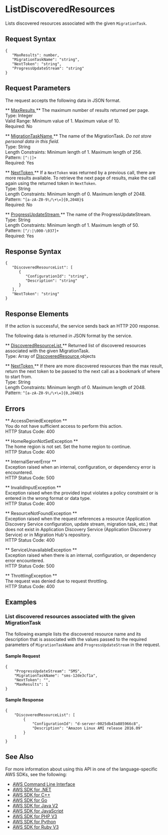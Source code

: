 # ListDiscoveredResources<a name="API_ListDiscoveredResources"></a>

Lists discovered resources associated with the given `MigrationTask`\.

## Request Syntax<a name="API_ListDiscoveredResources_RequestSyntax"></a>

```
{
   "MaxResults": number,
   "MigrationTaskName": "string",
   "NextToken": "string",
   "ProgressUpdateStream": "string"
}
```

## Request Parameters<a name="API_ListDiscoveredResources_RequestParameters"></a>

The request accepts the following data in JSON format\.

 ** [ MaxResults ](#API_ListDiscoveredResources_RequestSyntax) **   <a name="migrationhub-ListDiscoveredResources-request-MaxResults"></a>
The maximum number of results returned per page\.  
Type: Integer  
Valid Range: Minimum value of 1\. Maximum value of 10\.  
Required: No

 ** [ MigrationTaskName ](#API_ListDiscoveredResources_RequestSyntax) **   <a name="migrationhub-ListDiscoveredResources-request-MigrationTaskName"></a>
The name of the MigrationTask\. *Do not store personal data in this field\.*   
Type: String  
Length Constraints: Minimum length of 1\. Maximum length of 256\.  
Pattern: `[^:|]+`   
Required: Yes

 ** [ NextToken ](#API_ListDiscoveredResources_RequestSyntax) **   <a name="migrationhub-ListDiscoveredResources-request-NextToken"></a>
If a `NextToken` was returned by a previous call, there are more results available\. To retrieve the next page of results, make the call again using the returned token in `NextToken`\.  
Type: String  
Length Constraints: Minimum length of 0\. Maximum length of 2048\.  
Pattern: `^[a-zA-Z0-9\/\+\=]{0,2048}$`   
Required: No

 ** [ ProgressUpdateStream ](#API_ListDiscoveredResources_RequestSyntax) **   <a name="migrationhub-ListDiscoveredResources-request-ProgressUpdateStream"></a>
The name of the ProgressUpdateStream\.  
Type: String  
Length Constraints: Minimum length of 1\. Maximum length of 50\.  
Pattern: `[^/:|\000-\037]+`   
Required: Yes

## Response Syntax<a name="API_ListDiscoveredResources_ResponseSyntax"></a>

```
{
   "DiscoveredResourceList": [ 
      { 
         "ConfigurationId": "string",
         "Description": "string"
      }
   ],
   "NextToken": "string"
}
```

## Response Elements<a name="API_ListDiscoveredResources_ResponseElements"></a>

If the action is successful, the service sends back an HTTP 200 response\.

The following data is returned in JSON format by the service\.

 ** [ DiscoveredResourceList ](#API_ListDiscoveredResources_ResponseSyntax) **   <a name="migrationhub-ListDiscoveredResources-response-DiscoveredResourceList"></a>
Returned list of discovered resources associated with the given MigrationTask\.  
Type: Array of [ DiscoveredResource ](API_DiscoveredResource.md) objects

 ** [ NextToken ](#API_ListDiscoveredResources_ResponseSyntax) **   <a name="migrationhub-ListDiscoveredResources-response-NextToken"></a>
If there are more discovered resources than the max result, return the next token to be passed to the next call as a bookmark of where to start from\.  
Type: String  
Length Constraints: Minimum length of 0\. Maximum length of 2048\.  
Pattern: `^[a-zA-Z0-9\/\+\=]{0,2048}$` 

## Errors<a name="API_ListDiscoveredResources_Errors"></a>

 ** AccessDeniedException **   
You do not have sufficient access to perform this action\.  
HTTP Status Code: 400

 ** HomeRegionNotSetException **   
The home region is not set\. Set the home region to continue\.  
HTTP Status Code: 400

 ** InternalServerError **   
Exception raised when an internal, configuration, or dependency error is encountered\.  
HTTP Status Code: 500

 ** InvalidInputException **   
Exception raised when the provided input violates a policy constraint or is entered in the wrong format or data type\.  
HTTP Status Code: 400

 ** ResourceNotFoundException **   
Exception raised when the request references a resource \(Application Discovery Service configuration, update stream, migration task, etc\.\) that does not exist in Application Discovery Service \(Application Discovery Service\) or in Migration Hub's repository\.  
HTTP Status Code: 400

 ** ServiceUnavailableException **   
Exception raised when there is an internal, configuration, or dependency error encountered\.  
HTTP Status Code: 500

 ** ThrottlingException **   
The request was denied due to request throttling\.  
HTTP Status Code: 400

## Examples<a name="API_ListDiscoveredResources_Examples"></a>

### List discovered resources associated with the given MigrationTask<a name="API_ListDiscoveredResources_Example_1"></a>

The following example lists the discovered resource name and its description that is associated with the values passed to the required parameters of `MigrationTaskName` and `ProgressUpdateStream` in the request\.

#### Sample Request<a name="API_ListDiscoveredResources_Example_1_Request"></a>

```
{
    "ProgressUpdateStream": "SMS", 
    "MigrationTaskName": "sms-12de3cf1a", 
    "NextToken": "", 
    "MaxResults": 1
}
```

#### Sample Response<a name="API_ListDiscoveredResources_Example_1_Response"></a>

```
{
    "DiscoveredResourceList": [
        {
            "ConfigurationId": "d-server-0025db43a885966c8", 
            "Description": "Amazon Linux AMI release 2016.09"
        }
    ]
}
```

## See Also<a name="API_ListDiscoveredResources_SeeAlso"></a>

For more information about using this API in one of the language\-specific AWS SDKs, see the following:
+  [ AWS Command Line Interface](https://docs.aws.amazon.com/goto/aws-cli/AWSMigrationHub-2017-05-31/ListDiscoveredResources) 
+  [ AWS SDK for \.NET](https://docs.aws.amazon.com/goto/DotNetSDKV3/AWSMigrationHub-2017-05-31/ListDiscoveredResources) 
+  [ AWS SDK for C\+\+](https://docs.aws.amazon.com/goto/SdkForCpp/AWSMigrationHub-2017-05-31/ListDiscoveredResources) 
+  [ AWS SDK for Go](https://docs.aws.amazon.com/goto/SdkForGoV1/AWSMigrationHub-2017-05-31/ListDiscoveredResources) 
+  [ AWS SDK for Java V2](https://docs.aws.amazon.com/goto/SdkForJavaV2/AWSMigrationHub-2017-05-31/ListDiscoveredResources) 
+  [ AWS SDK for JavaScript](https://docs.aws.amazon.com/goto/AWSJavaScriptSDK/AWSMigrationHub-2017-05-31/ListDiscoveredResources) 
+  [ AWS SDK for PHP V3](https://docs.aws.amazon.com/goto/SdkForPHPV3/AWSMigrationHub-2017-05-31/ListDiscoveredResources) 
+  [ AWS SDK for Python](https://docs.aws.amazon.com/goto/boto3/AWSMigrationHub-2017-05-31/ListDiscoveredResources) 
+  [ AWS SDK for Ruby V3](https://docs.aws.amazon.com/goto/SdkForRubyV3/AWSMigrationHub-2017-05-31/ListDiscoveredResources) 